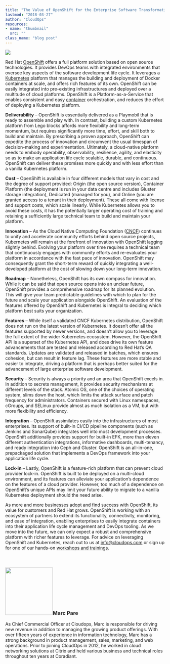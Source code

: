 ```yaml
---
title: "The Value of OpenShift for the Enterprise Software Transformation"
lastmod: "2018-03-27"
author: "CloudOps"
resources:
- name: "thumbnail"
  src: ""
class_name: "blog post"
---
```


<img src="/images/blog/post/worker_guy.png" class="main-blog-image">
<p>Red Hat <a href="https://www.openshift.com/" target="_blank">OpenShift</a> offers a full platform solution based on open source technologies. It provides DevOps teams with integrated environments that oversee key aspects of the software development life cycle. It leverages a <a href="https://www.cloudops.com/2018/01/lost-at-sea-navigating-the-complexities-of-kubernetes/" target="_blank">Kubernetes</a> platform that manages the building and deployment of Docker containers at scale, and offers rich features of its own. OpenShift can be easily integrated into pre-existing infrastructures and deployed over a multitude of cloud platforms. OpenShift is a Platform-as-a-Service that enables consistent and easy <a href="https://www.cloudops.com/2017/07/docker-and-kubernetes-what-is-the-value-of-containerization/" target="_blank">container</a> orchestration, and reduces the effort of deploying a Kubernetes platform.</p><p><strong>Deliverability</strong> – OpenShift is essentially delivered as a Playmobil that is ready to assemble and play with. In contrast, building a custom Kubernetes platform from Lego blocks affords more flexibility and long-term momentum, but requires significantly more time, effort, and skill both to build and maintain. By prescribing a proven approach, OpenShift can expedite the process of innovation and circumvent the usual timespan of decision-making and experimentation. Ultimately, a cloud-native platform needs to embody operability, observability, resilience, agility, and elasticity so as to make an application life cycle scalable, durable, and continuous. OpenShift can deliver these promises more quickly and with less effort than a vanilla Kubernetes platform.</p><p><strong>Cost</strong> – OpenShift is available in four different models that vary in cost and the degree of support provided: Origin (the open source version), Container Platform (the deployment is run in your data centre and includes Gluster storage integration), Dedicated (managed for you), and Online (you are granted access to a tenant in their deployment). These all come with license and support costs, which scale linearly. While Kubernetes allows you to avoid these costs, it has the potentially larger operating cost of training and retaining a sufficiently large technical team to build and maintain your platform.</p><p><strong>Innovation</strong> – As the Cloud Native Computing Foundation (<a href="https://www.cncf.io/" target="_blank">CNCF</a>) continues to unify and accelerate community efforts behind open source projects, Kubernetes will remain at the forefront of innovation with OpenShift lagging slightly behind. Evolving your platform over time requires a technical team that continuously engages with community efforts and re-evaluates your platform in accordance with the fast pace of innovation. OpenShift may consequently grant the short-term reward of quickly integrating a well-developed platform at the cost of slowing down your long-term innovation.</p><p><strong>Roadmap</strong> – Nonetheless, OpenShift has its own compass for innovation. While it can be said that open source opens into an unclear future, OpenShift provides a comprehensive roadmap for its planned evolution. This will give your team predictable guidelines with which to plan for the future and scale your application alongside OpenShift. An evaluation of the features offered by OpenShift and Kubernetes is integral to deciding which platform best suits your organization.</p><p><strong>Features</strong> – While itself a validated CNCF Kubernetes distribution, OpenShift does not run on the latest version of Kubernetes. It doesn’t offer all the features supported by newer versions, and doesn’t allow you to leverage the full extent of the wider Kubernetes ecosystem. However, the OpenShift API is a superset of the Kubernetes API, and does drive its own feature advancements that are tested and released according to Red Hat’s QA standards. Updates are validated and released in batches, which ensures cohesion, but can result in feature lag. These features are more stable and easier to integrate, driving a platform that is perhaps better suited for the advancement of large enterprise software development.</p><p><strong>Security</strong> – Security is always a priority and an area that OpenShift excels in. In addition to secrets management, it provides security mechanisms at different levels of the stack. Atomic OS, one of the choices of operating system, slims down the host, which limits the attack surface and patch frequency for administrators. Containers secured with Linux namespaces, cGroups, and SELinux provide almost as much isolation as a VM, but with more flexibility and efficiency.</p><p><strong>Integration</strong> – OpenShift assimilates easily into the infrastructures of most enterprises. Its support of built-in CI/CD pipeline components (such as Jenkins and SonarQube) integrates well into most development processes. OpenShift additionally provides support for built-in EFK, more than eleven different authentication integrations, informative dashboards, multi-tenancy, and ready integration into Ceph and Gluster. OpenShift is an all-in-one, prepackaged solution that implements a DevOps framework into your application life cycle.</p><p><strong>Lock-in</strong> – Lastly, OpenShift is a feature-rich platform that can prevent cloud provider lock-in. OpenShift is built to be deployed on a multi-cloud environment, and its features can alleviate your application’s dependence on the features of a cloud provider. However, too much of a dependence on OpenShift’s unique APIs may limit your future ability to migrate to a vanilla Kubernetes deployment should the need arise.</p><p>As more and more businesses adopt and find success with OpenShift, its value for customers and Red Hat grows. OpenShift is working with an ecosystem of partners to extend its functionality, connectivity, monitoring, and ease of integration, enabling enterprises to easily integrate containers into their application life cycle management and DevOps tooling. As we move into the future, we can only expect a robust and comprehensive platform with richer features to leverage. For advice on leveraging OpenShift and Kubernetes, reach out to us at <a href="mailto:info@cloudops.com">info@cloudops.com</a> or sign up for one of our hands-on <a href="https://www.cloudops.com/workshop-calendar/" target="_blank">workshops and trainings</a>.</p><p>&nbsp;</p><h3><img class="size-full wp-image-749 alignleft" style="width: 150px;" title="Marc Pare" src="/images/blog/post/MarcPare2.webp" alt="" width="150" height="150">Marc Pare</h3><p>As Chief Commercial Officer at Cloudops, Marc is responsible for driving new revenue in addition to managing the growing product offerings. With over fifteen years of experience in information technology, Marc has a strong background in product management, sales, marketing, and web operations. Prior to joining CloudOps in 2012, he worked in cloud networking solutions at Citrix and held various business and technical roles throughout ten years at Coradiant.</p></div>
